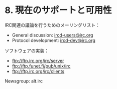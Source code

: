 # 8. 現在のサポートと可用性

IRC関連の議論を行うためのメーリングリスト：

- General discussion: ircd-users@irc.org
- Protocol development: ircd-dev@irc.org

ソフトウェアの実装：

- <ftp://ftp.irc.org/irc/server>
- <ftp://ftp.funet.fi/pub/unix/irc>
- <ftp://ftp.irc.org/irc/clients>

Newsgroup: alt.irc
